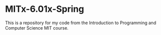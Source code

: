 # MITx-6.01x-Spring
This is a repository for my code from the Introduction to Programming and Computer Science MIT course. 
